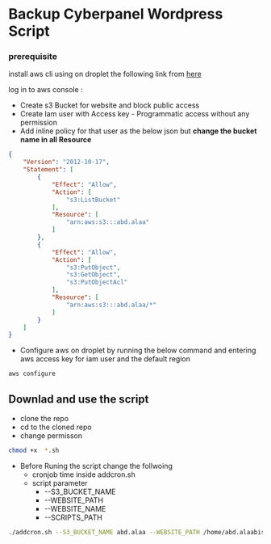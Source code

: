 # Backup Cyberpanel Wordpress  Script


### prerequisite

install aws cli using on droplet the following link from [here](https://docs.aws.amazon.com/cli/latest/userguide/getting-started-install.html)

log in to aws console :
* Create s3 Bucket for website and block public access
* Create Iam user with Access key - Programmatic access without any permission
* Add inline policy for that user as the below json but **change the bucket name in all Resource**
```json
{
    "Version": "2012-10-17",
    "Statement": [
        {
            "Effect": "Allow",
            "Action": [
                "s3:ListBucket"
            ],
            "Resource": [
                "arn:aws:s3:::abd.alaa"
            ]
        },
        {
            "Effect": "Allow",
            "Action": [
                "s3:PutObject",
                "s3:GetObject",
                "s3:PutObjectAcl"
            ],
            "Resource": [
                "arn:aws:s3:::abd.alaa/*"
            ]
        }
    ]
}

```
* Configure aws on droplet by running the below command and entering aws access key for iam user and the default region

```bash
aws configure
```

## Downlad and use the script
* clone the repo
* cd to the cloned repo
* change permisson
```bash
chmod +x  *.sh
```
* Before Runing  the script change the follwoing
    * cronjob time inside addcron.sh
    * script parameter
        * --S3_BUCKET_NAME
        * --WEBSITE_PATH
        * --WEBSITE_NAME
        * --SCRIPTS_PATH

```bash
./addcron.sh --S3_BUCKET_NAME abd.alaa --WEBSITE_PATH /home/abd.alaabishtawi.com/public_html/ --WEBSITE_NAME abd.alaabishtawi.com --SCRIPTS_PATH /home/passing
```
